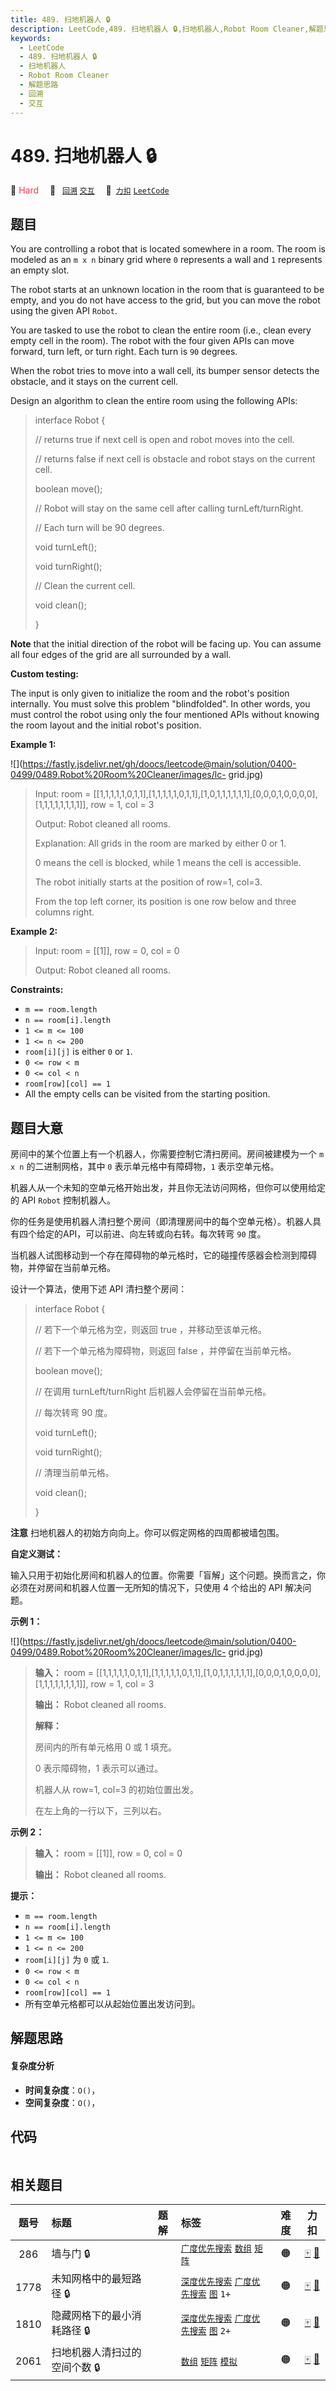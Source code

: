 ```yaml
---
title: 489. 扫地机器人 🔒
description: LeetCode,489. 扫地机器人 🔒,扫地机器人,Robot Room Cleaner,解题思路,回溯,交互
keywords:
  - LeetCode
  - 489. 扫地机器人 🔒
  - 扫地机器人
  - Robot Room Cleaner
  - 解题思路
  - 回溯
  - 交互
---
```


# 489. 扫地机器人 🔒

🔴 <font color=#ff334b>Hard</font>&emsp; 🔖&ensp; [`回溯`](/tag/backtracking.md) [`交互`](/tag/interactive.md)&emsp; 🔗&ensp;[`力扣`](https://leetcode.cn/problems/robot-room-cleaner) [`LeetCode`](https://leetcode.com/problems/robot-room-cleaner)

## 题目

You are controlling a robot that is located somewhere in a room. The room is
modeled as an `m x n` binary grid where `0` represents a wall and `1`
represents an empty slot.

The robot starts at an unknown location in the room that is guaranteed to be
empty, and you do not have access to the grid, but you can move the robot
using the given API `Robot`.

You are tasked to use the robot to clean the entire room (i.e., clean every
empty cell in the room). The robot with the four given APIs can move forward,
turn left, or turn right. Each turn is `90` degrees.

When the robot tries to move into a wall cell, its bumper sensor detects the
obstacle, and it stays on the current cell.

Design an algorithm to clean the entire room using the following APIs:

> 
> 
> 
> 
> 
> interface Robot {
> 
>   // returns true if next cell is open and robot moves into the cell.
> 
>   // returns false if next cell is obstacle and robot stays on the current cell.
> 
>   boolean move();
> 
> 
> 
>   // Robot will stay on the same cell after calling turnLeft/turnRight.
> 
>   // Each turn will be 90 degrees.
> 
>   void turnLeft();
> 
>   void turnRight();
> 
> 
> 
>   // Clean the current cell.
> 
>   void clean();
> 
> }
> 
> 

**Note** that the initial direction of the robot will be facing up. You can
assume all four edges of the grid are all surrounded by a wall.



**Custom testing:**

The input is only given to initialize the room and the robot's position
internally. You must solve this problem "blindfolded". In other words, you
must control the robot using only the four mentioned APIs without knowing the
room layout and the initial robot's position.



**Example 1:**

![](https://fastly.jsdelivr.net/gh/doocs/leetcode@main/solution/0400-0499/0489.Robot%20Room%20Cleaner/images/lc-
grid.jpg)

> Input: room = [[1,1,1,1,1,0,1,1],[1,1,1,1,1,0,1,1],[1,0,1,1,1,1,1,1],[0,0,0,1,0,0,0,0],[1,1,1,1,1,1,1,1]], row = 1, col = 3
> 
> Output: Robot cleaned all rooms.
> 
> Explanation: All grids in the room are marked by either 0 or 1.
> 
> 0 means the cell is blocked, while 1 means the cell is accessible.
> 
> The robot initially starts at the position of row=1, col=3.
> 
> From the top left corner, its position is one row below and three columns right.

**Example 2:**

> Input: room = [[1]], row = 0, col = 0
> 
> Output: Robot cleaned all rooms.

**Constraints:**

  * `m == room.length`
  * `n == room[i].length`
  * `1 <= m <= 100`
  * `1 <= n <= 200`
  * `room[i][j]` is either `0` or `1`.
  * `0 <= row < m`
  * `0 <= col < n`
  * `room[row][col] == 1`
  * All the empty cells can be visited from the starting position.


## 题目大意

房间中的某个位置上有一个机器人，你需要控制它清扫房间。房间被建模为一个 `m x n` 的二进制网格，其中 `0` 表示单元格中有障碍物，`1`
表示空单元格。

机器人从一个未知的空单元格开始出发，并且你无法访问网格，但你可以使用给定的 API `Robot` 控制机器人。

你的任务是使用机器人清扫整个房间（即清理房间中的每个空单元格）。机器人具有四个给定的API，可以前进、向左转或向右转。每次转弯 `90` 度。

当机器人试图移动到一个存在障碍物的单元格时，它的碰撞传感器会检测到障碍物，并停留在当前单元格。

设计一个算法，使用下述 API 清扫整个房间：

> 
> 
> 
> 
> 
> interface Robot {
> 
>   // 若下一个单元格为空，则返回 true ，并移动至该单元格。
> 
>   // 若下一个单元格为障碍物，则返回 false ，并停留在当前单元格。
> 
>   boolean move();
> 
> 
> 
>   // 在调用 turnLeft/turnRight 后机器人会停留在当前单元格。
> 
>   // 每次转弯 90 度。
> 
>   void turnLeft();
> 
>   void turnRight();
> 
> 
> 
>   // 清理当前单元格。
> 
>   void clean();
> 
> }
> 
> 

**注意** 扫地机器人的初始方向向上。你可以假定网格的四周都被墙包围。



**自定义测试：**

输入只用于初始化房间和机器人的位置。你需要「盲解」这个问题。换而言之，你必须在对房间和机器人位置一无所知的情况下，只使用 4 个给出的 API 解决问题。



**示例 1：**

![](https://fastly.jsdelivr.net/gh/doocs/leetcode@main/solution/0400-0499/0489.Robot%20Room%20Cleaner/images/lc-
grid.jpg)

> 
> 
> 
> 
> 
> **输入：** room = [[1,1,1,1,1,0,1,1],[1,1,1,1,1,0,1,1],[1,0,1,1,1,1,1,1],[0,0,0,1,0,0,0,0],[1,1,1,1,1,1,1,1]], row = 1, col = 3
> 
> **输出：** Robot cleaned all rooms.
> 
> **解释：**
> 
> 房间内的所有单元格用 0 或 1 填充。
> 
> 0 表示障碍物，1 表示可以通过。 
> 
> 机器人从 row=1, col=3 的初始位置出发。
> 
> 在左上角的一行以下，三列以右。
> 
> 

**示例 2：**

> 
> 
> 
> 
> 
> **输入：** room = [[1]], row = 0, col = 0
> 
> **输出：** Robot cleaned all rooms.
> 
> 



**提示：**

  * `m == room.length`
  * `n == room[i].length`
  * `1 <= m <= 100`
  * `1 <= n <= 200`
  * `room[i][j]` 为 `0` 或 `1`.
  * `0 <= row < m`
  * `0 <= col < n`
  * `room[row][col] == 1`
  * 所有空单元格都可以从起始位置出发访问到。


## 解题思路

#### 复杂度分析

- **时间复杂度**：`O()`，
- **空间复杂度**：`O()`，

## 代码

```javascript

```

## 相关题目

<!-- prettier-ignore -->
| 题号 | 标题 | 题解 | 标签 | 难度 | 力扣 |
| :------: | :------ | :------: | :------ | :------: | :------: |
| 286 | 墙与门 🔒 |  |  [`广度优先搜索`](/tag/breadth-first-search.md) [`数组`](/tag/array.md) [`矩阵`](/tag/matrix.md) | 🟠 | [🀄️](https://leetcode.cn/problems/walls-and-gates) [🔗](https://leetcode.com/problems/walls-and-gates) |
| 1778 | 未知网格中的最短路径 🔒 |  |  [`深度优先搜索`](/tag/depth-first-search.md) [`广度优先搜索`](/tag/breadth-first-search.md) [`图`](/tag/graph.md) `1+` | 🟠 | [🀄️](https://leetcode.cn/problems/shortest-path-in-a-hidden-grid) [🔗](https://leetcode.com/problems/shortest-path-in-a-hidden-grid) |
| 1810 | 隐藏网格下的最小消耗路径 🔒 |  |  [`深度优先搜索`](/tag/depth-first-search.md) [`广度优先搜索`](/tag/breadth-first-search.md) [`图`](/tag/graph.md) `2+` | 🟠 | [🀄️](https://leetcode.cn/problems/minimum-path-cost-in-a-hidden-grid) [🔗](https://leetcode.com/problems/minimum-path-cost-in-a-hidden-grid) |
| 2061 | 扫地机器人清扫过的空间个数 🔒 |  |  [`数组`](/tag/array.md) [`矩阵`](/tag/matrix.md) [`模拟`](/tag/simulation.md) | 🟠 | [🀄️](https://leetcode.cn/problems/number-of-spaces-cleaning-robot-cleaned) [🔗](https://leetcode.com/problems/number-of-spaces-cleaning-robot-cleaned) |